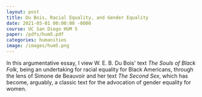 ```yaml
---
layout: post
title: Du Bois, Racial Equality, and Gender Equality
date: 2021-05-01 00:00:00 -0000
course: UC San Diego HUM 5
paper: /pdfs/hum5.pdf
categories: humanities
image: /images/hum5.png
---
```

In this argumentative essay, I view W. E. B. Du Bois' text <em>The Souls of Black Folk</em>, being an undertaking for racial equality for Black Americans, through the lens of Simone de Beauvoir and her text <em>The Second Sex</em>, which has become, arguably, a classic text for the advocation of gender equality for women.